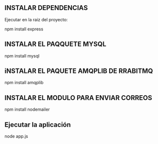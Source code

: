 ## INSTALAR DEPENDENCIAS

Ejecutar en la raiz del proyecto:

npm install express

## INSTALAR EL PAQQUETE MYSQL 

npm install mysql

## iNSTALAR EL PAQUETE AMQPLIB DE RRABITMQ

npm install amqplib

## INSTALAR EL MODULO  PARA ENVIAR CORREOS

npm install nodemailer

## Ejecutar la aplicación

node app.js

